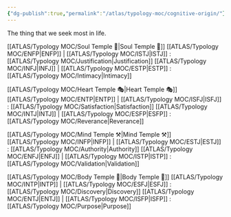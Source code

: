 ```yaml
---
{"dg-publish":true,"permalink":"/atlas/typology-moc/cognitive-origin/"}
---
```



The thing that we seek most in life. 

[[ATLAS/Typology MOC/Soul Temple 👥\|Soul Temple 👥]] 
[[ATLAS/Typology MOC/ENFP\|ENFP]] | [[ATLAS/Typology MOC/ISTJ\|ISTJ]] : [[ATLAS/Typology MOC/Justification\|Justification]]
[[ATLAS/Typology MOC/INFJ\|INFJ]] | [[ATLAS/Typology MOC/ESTP\|ESTP]] : [[ATLAS/Typology MOC/Intimacy\|Intimacy]]

[[ATLAS/Typology MOC/Heart Temple 🎭\|Heart Temple 🎭]]
[[ATLAS/Typology MOC/ENTP\|ENTP]] | [[ATLAS/Typology MOC/ISFJ\|ISFJ]] : [[ATLAS/Typology MOC/Satisfaction\|Satisfaction]]
[[ATLAS/Typology MOC/INTJ\|INTJ]] | [[ATLAS/Typology MOC/ESFP\|ESFP]] : [[ATLAS/Typology MOC/Reverance\|Reverance]]

[[ATLAS/Typology MOC/Mind Temple ⚒️\|Mind Temple ⚒️]]
[[ATLAS/Typology MOC/INFP\|INFP]] | [[ATLAS/Typology MOC/ESTJ\|ESTJ]] : [[ATLAS/Typology MOC/Authority\|Authority]]
[[ATLAS/Typology MOC/ENFJ\|ENFJ]] | [[ATLAS/Typology MOC/ISTP\|ISTP]] : [[ATLAS/Typology MOC/Validation\|Validation]]

[[ATLAS/Typology MOC/Body Temple 🌳\|Body Temple 🌳]]
[[ATLAS/Typology MOC/INTP\|INTP]] | [[ATLAS/Typology MOC/ESFJ\|ESFJ]] : [[ATLAS/Typology MOC/Discovery\|Discovery]]
[[ATLAS/Typology MOC/ENTJ\|ENTJ]] | [[ATLAS/Typology MOC/ISFP\|ISFP]] : [[ATLAS/Typology MOC/Purpose\|Purpose]]
